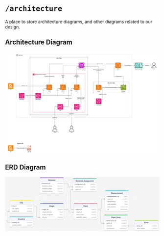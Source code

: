 # `/architecture`

A place to store architecture diagrams, and other diagrams related to our design.

## Architecture Diagram

![alt text](Architecture_Diagram.png)

## ERD Diagram

![ERD Diagram](ERD_Diagram.png)
